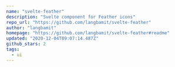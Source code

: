 ```yaml
---
name: "svelte-feather"
description: "Svelte component for Feather icons"
repo_url: "https://github.com/langbamit/svelte-feather"
author: "langbamit"
homepage: "https://github.com/langbamit/svelte-feather#readme"
updated: "2020-12-04T09:07:14.487Z"
github_stars: 2
tags: 
  - ui
---
```

